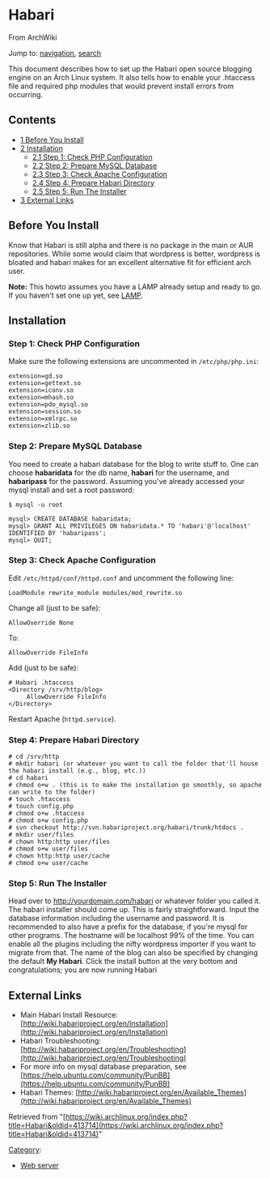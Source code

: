 # Habari

From ArchWiki

Jump to: [navigation](#column-one), [search](#searchInput)

This document describes how to set up the Habari open source blogging engine on an Arch Linux system. It also tells how to enable your .htaccess file and required php modules that would prevent install errors from occurring.

## Contents

*   [1 Before You Install](#Before_You_Install)
*   [2 Installation](#Installation)
    *   [2.1 Step 1: Check PHP Configuration](#Step_1:_Check_PHP_Configuration)
    *   [2.2 Step 2: Prepare MySQL Database](#Step_2:_Prepare_MySQL_Database)
    *   [2.3 Step 3: Check Apache Configuration](#Step_3:_Check_Apache_Configuration)
    *   [2.4 Step 4: Prepare Habari Directory](#Step_4:_Prepare_Habari_Directory)
    *   [2.5 Step 5: Run The Installer](#Step_5:_Run_The_Installer)
*   [3 External Links](#External_Links)

## Before You Install

Know that Habari is still alpha and there is no package in the main or AUR repositories. While some would claim that wordpress is better, wordpress is bloated and habari makes for an excellent alternative fit for efficient arch user.

**Note:** This howto assumes you have a LAMP already setup and ready to go. If you haven't set one up yet, see [LAMP](/index.php/LAMP "LAMP").

## Installation

### Step 1: Check PHP Configuration

Make sure the following extensions are uncommented in `/etc/php/php.ini`:

```
extension=gd.so
extension=gettext.so
extension=iconv.so
extension=mhash.so
extension=pdo_mysql.so
extension=session.so
extension=xmlrpc.so
extension=zlib.so

```

### Step 2: Prepare MySQL Database

You need to create a habari database for the blog to write stuff to. One can choose **habaridata** for the db name, **habari** for the username, and **habaripass** for the password. Assuming you've already accessed your mysql install and set a root password:

 `$ mysql -u root` 

```
mysql> CREATE DATABASE habaridata;
mysql> GRANT ALL PRIVILEGES ON habaridata.* TO 'habari'@'localhost' IDENTIFIED BY 'habaripass';
mysql> QUIT;

```

### Step 3: Check Apache Configuration

Edit `/etc/httpd/conf/httpd.conf` and uncomment the following line:

```
LoadModule rewrite_module modules/mod_rewrite.so

```

Change all (just to be safe):

```
AllowOverride None

```

To:

```
AllowOverride FileInfo

```

Add (just to be safe):

```
# Habari .htaccess
<Directory /srv/http/blog>
     AllowOverride FileInfo
</Directory>

```

Restart Apache (`httpd.service`).

### Step 4: Prepare Habari Directory

```
# cd /srv/http
# mkdir habari (or whatever you want to call the folder that'll house the habari install (e.g., blog, etc.))
# cd habari
# chmod o+w . (this is to make the installation go smoothly, so apache can write to the folder)
# touch .htaccess
# touch config.php
# chmod o+w .htaccess
# chmod o+w config.php
# svn checkout http://svn.habariproject.org/habari/trunk/htdocs .
# mkdir user/files
# chown http:http user/files
# chmod o+w user/files
# chown http:http user/cache
# chmod o+w user/cache

```

### Step 5: Run The Installer

Head over to http://yourdomain.com/habari or whatever folder you called it. The habari installer should come up. This is fairly straightforward. Input the database information including the username and password. It is recommended to also have a prefix for the database, if you're mysql for other programs. The hostname will be localhost 99% of the time. You can enable all the plugins including the nifty wordpress importer if you want to migrate from that. The name of the blog can also be specified by changing the default **My Habari**. Click the install button at the very bottom and congratulations; you are now running Habari

## External Links

*   Main Habari Install Resource: [http://wiki.habariproject.org/en/Installation](http://wiki.habariproject.org/en/Installation)
*   Habari Troubleshooting: [http://wiki.habariproject.org/en/Troubleshooting](http://wiki.habariproject.org/en/Troubleshooting)
*   For more info on mysql database preparation, see [https://help.ubuntu.com/community/PunBB](https://help.ubuntu.com/community/PunBB)
*   Habari Themes: [http://wiki.habariproject.org/en/Available_Themes](http://wiki.habariproject.org/en/Available_Themes)

Retrieved from "[https://wiki.archlinux.org/index.php?title=Habari&oldid=413714](https://wiki.archlinux.org/index.php?title=Habari&oldid=413714)"

[Category](/index.php/Special:Categories "Special:Categories"):

*   [Web server](/index.php/Category:Web_server "Category:Web server")